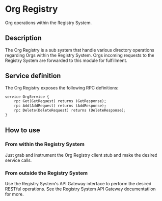 # Org Registry

Org operations within the Registry System.

## Description
The Org Registry is a sub system that handle various directory operations regarding Orgs within the Registry System. Orgs incoming requests to the Registry System are forwarded to this module for fulfillment.

## Service definition
The Org Registry exposes the following RPC definitions:

``` proto
service OrgService {
    rpc Get(GetRequest) returns (GetResponse);
    rpc Add(AddRequest) returns (AddResponse);
    rpc Delete(DeleteRequest) returns (DeleteResponse);
}
```


## How to use
### From within the Registry System
Just grab and instrument the Org Registry client stub and make the desired service calls.

### From outside the Registry System
Use the Registry System's API Gateway interface to perform the desired RESTful operations. See the Registry System API Gateway documentatiion for more.
